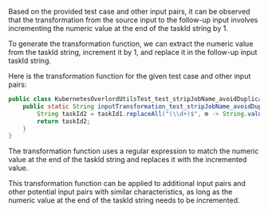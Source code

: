 Based on the provided test case and other input pairs, it can be observed that the transformation from the source input to the follow-up input involves incrementing the numeric value at the end of the taskId string by 1.

To generate the transformation function, we can extract the numeric value from the taskId string, increment it by 1, and replace it in the follow-up input taskId string.

Here is the transformation function for the given test case and other input pairs:

```java
public class KubernetesOverlordUtilsTest_test_stripJobName_avoidDuplicatesWithLongDataSourceName {
    public static String inputTransformation_test_stripJobName_avoidDuplicatesWithLongDataSourceName(String taskId1)  {
        String taskId2 = taskId1.replaceAll("(\\d+)$", m -> String.valueOf(Integer.parseInt(m.group(1)) + 1));
        return taskId2;
    }
}
```

The transformation function uses a regular expression to match the numeric value at the end of the taskId string and replaces it with the incremented value.

This transformation function can be applied to additional input pairs and other potential input pairs with similar characteristics, as long as the numeric value at the end of the taskId string needs to be incremented.
